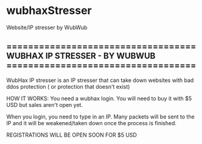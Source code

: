 # wubhaxStresser
Website/IP stresser by WubWub

=================================== WUBHAX IP STRESSER - BY WUBWUB ===================================
------------------------------------------------------------------------------------------------------

WubHax IP stresser is an IP stresser that can take down websites with bad ddos protection ( or protection that doesn't exist)

HOW IT WORKS:
You need a wubhax login. You will need to buy it with $5 USD but sales aren't open yet.

When you login, you need to type in an IP.
Many packets will be sent to the IP and it will be weakened/taken down once the process is finished.


REGISTRATIONS WILL BE OPEN SOON FOR $5 USD
